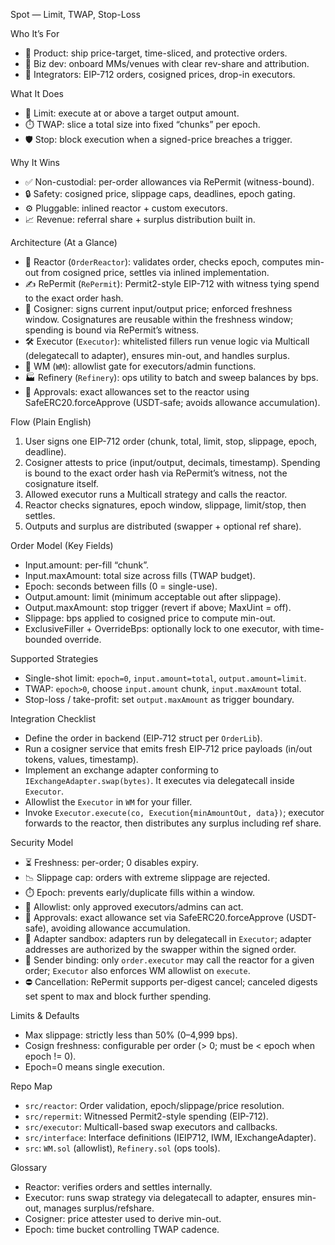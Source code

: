 Spot — Limit, TWAP, Stop-Loss

Who It’s For

- 🧭 Product: ship price-target, time-sliced, and protective orders.
- 🤝 Biz dev: onboard MMs/venues with clear rev-share and attribution.
- 🧩 Integrators: EIP-712 orders, cosigned prices, drop-in executors.

What It Does

- 🎯 Limit: execute at or above a target output amount.
- ⏱️ TWAP: slice a total size into fixed “chunks” per epoch.
- 🛡️ Stop: block execution when a signed-price breaches a trigger.

Why It Wins

- ✅ Non-custodial: per-order allowances via RePermit (witness-bound).
- 🔒 Safety: cosigned price, slippage caps, deadlines, epoch gating.
- ⚙️ Pluggable: inlined reactor + custom executors.
- 📈 Revenue: referral share + surplus distribution built in.

Architecture (At a Glance)

- 🧠 Reactor (`OrderReactor`): validates order, checks epoch, computes min-out from cosigned price, settles via inlined implementation.
- ✍️ RePermit (`RePermit`): Permit2-style EIP-712 with witness tying spend to the exact order hash.
- 🧾 Cosigner: signs current input/output price; enforced freshness window. Cosignatures are reusable within the freshness window; spending is bound via RePermit’s witness.
 - 🛠️ Executor (`Executor`): whitelisted fillers run venue logic via Multicall (delegatecall to adapter), ensures min-out, and handles surplus.
  - 🔐 WM (`WM`): allowlist gate for executors/admin functions.
  - 🏭 Refinery (`Refinery`): ops utility to batch and sweep balances by bps.
  - 🧰 Approvals: exact allowances set to the reactor using SafeERC20.forceApprove (USDT‑safe; avoids allowance accumulation).

Flow (Plain English)

1) User signs one EIP-712 order (chunk, total, limit, stop, slippage, epoch, deadline).
2) Cosigner attests to price (input/output, decimals, timestamp). Spending is bound to the exact order hash via RePermit’s witness, not the cosignature itself.
3) Allowed executor runs a Multicall strategy and calls the reactor.
4) Reactor checks signatures, epoch window, slippage, limit/stop, then settles.
5) Outputs and surplus are distributed (swapper + optional ref share).

Order Model (Key Fields)

- Input.amount: per-fill “chunk”.
- Input.maxAmount: total size across fills (TWAP budget).
- Epoch: seconds between fills (0 = single-use).
- Output.amount: limit (minimum acceptable out after slippage).
- Output.maxAmount: stop trigger (revert if above; MaxUint = off).
- Slippage: bps applied to cosigned price to compute min-out.
- ExclusiveFiller + OverrideBps: optionally lock to one executor, with time-bounded override.

Supported Strategies

- Single-shot limit: `epoch=0`, `input.amount=total`, `output.amount=limit`.
- TWAP: `epoch>0`, choose `input.amount` chunk, `input.maxAmount` total.
- Stop-loss / take-profit: set `output.maxAmount` as trigger boundary.

Integration Checklist

- Define the order in backend (EIP‑712 struct per `OrderLib`).
- Run a cosigner service that emits fresh EIP‑712 price payloads (in/out tokens, values, timestamp).
- Implement an exchange adapter conforming to `IExchangeAdapter.swap(bytes)`. It executes via delegatecall inside `Executor`.
- Allowlist the `Executor` in `WM` for your filler.
- Invoke `Executor.execute(co, Execution{minAmountOut, data})`; executor forwards to the reactor, then distributes any surplus including ref share.

Security Model

- ⏳ Freshness: per-order; 0 disables expiry.
- 📉 Slippage cap: orders with extreme slippage are rejected.
- ⏱️ Epoch: prevents early/duplicate fills within a window.
- 🔐 Allowlist: only approved executors/admins can act.
- 🔑 Approvals: exact allowance set via SafeERC20.forceApprove (USDT-safe), avoiding allowance accumulation.
- 🧩 Adapter sandbox: adapters run by delegatecall in `Executor`; adapter addresses are authorized by the swapper within the signed order.
 - 👤 Sender binding: only `order.executor` may call the reactor for a given order; `Executor` also enforces WM allowlist on `execute`.
 - ⛔ Cancellation: RePermit supports per-digest cancel; canceled digests set spent to max and block further spending.

Limits & Defaults

- Max slippage: strictly less than 50% (0–4,999 bps).
- Cosign freshness: configurable per order (> 0; must be < epoch when epoch != 0).
- Epoch=0 means single execution.

Repo Map

- `src/reactor`: Order validation, epoch/slippage/price resolution.
- `src/repermit`: Witnessed Permit2-style spending (EIP-712).
- `src/executor`: Multicall-based swap executors and callbacks.
- `src/interface`: Interface definitions (IEIP712, IWM, IExchangeAdapter).
- `src`: `WM.sol` (allowlist), `Refinery.sol` (ops tools).

Glossary

- Reactor: verifies orders and settles internally.
- Executor: runs swap strategy via delegatecall to adapter, ensures min-out, manages surplus/refshare.
- Cosigner: price attester used to derive min-out.
- Epoch: time bucket controlling TWAP cadence.
